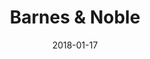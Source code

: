 ---
layout: site
title: "Barnes & Noble"
date: 2018-01-17
categories: [lifestyle]
version: 4.0.1
major: 4
minor: 0
patch: 1
slug: barnes-and-noble
link: https://www.barnesandnoble.com/w/the-maze-runner-series-complete-collection-james-dashner/1118636173#/
permalink: /sites/:slug
---